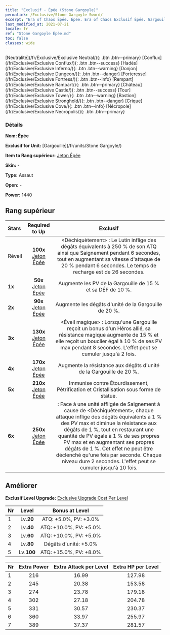 ```yaml
---
title: "Exclusif - Épée (Stone Gargoyle)"
permalink: /Exclusive/Stone Gargoyle Sword/
excerpt: "Era of Chaos Épée. Épée. Era of Chaos Exclusif Épée. Gargouille Exclusif."
last_modified_at: 2021-07-21
locale: fr
ref: "Stone Gargoyle Épée.md"
toc: false
classes: wide
---
```

 [Neutralité](/fr/Exclusive/Exclusive Neutral/){: .btn .btn--primary} [Conflux](/fr/Exclusive/Exclusive Conflux/){: .btn .btn--success} [Hadès](/fr/Exclusive/Exclusive Inferno/){: .btn .btn--warning} [Donjon](/fr/Exclusive/Exclusive Dungeon/){: .btn .btn--danger} [Forteresse](/fr/Exclusive/Exclusive Fortress/){: .btn .btn--info} [Rempart](/fr/Exclusive/Exclusive Rampart/){: .btn .btn--primary} [Château](/fr/Exclusive/Exclusive Castle/){: .btn .btn--success} [Tour](/fr/Exclusive/Exclusive Tower/){: .btn .btn--warning} [Bastion](/fr/Exclusive/Exclusive Stronghold/){: .btn .btn--danger} [Crique](/fr/Exclusive/Exclusive Cove/){: .btn .btn--info} [Nécropole](/fr/Exclusive/Exclusive Necropolis/){: .btn .btn--primary} 

### Détails
 **Nom: Épée** 

 **Exclusif for Unit:** [Gargouille](/fr/units/Stone Gargoyle/) 

 **Item to Rang supérieur:** [Jeton Épée](/ItemsFR/con_912/)

 **Skin:** -

 **Type:** Assaut

 **Open:** -

 **Power:** 1440

## Rang supérieur

  |     Stars    |  Required to Up | Exclusif |
  |:-------------|:---------------:|:---------------:|
  |  Réveil  | **100x** [Jeton Épée](/ItemsFR/con_912/) | <Déchiquètement> : Le Lutin inflige des dégâts équivalents à 250 % de son ATQ ainsi que Saignement pendant 6 secondes, tout en augmentant sa vitesse d'attaque de 20 % pendant 6 secondes. Le temps de recharge est de 26 secondes. |
  | **1x** <i class="fas fa-star"/> | **50x** [Jeton Épée](/ItemsFR/con_912/) | Augmente les PV de la Gargouille de 15 % et sa DÉF de 10 %. |
  | **2x** <i class="fas fa-star"/> | **90x** [Jeton Épée](/ItemsFR/con_912/) | Augmente les dégâts d'unité de la Gargouille de 20 %. |
  | **3x** <i class="fas fa-star"/> | **130x** [Jeton Épée](/ItemsFR/con_912/) | <Éveil magique> : Lorsqu'une Gargouille reçoit un bonus d'un Héros allié, sa résistance magique augmente de 15 % et elle reçoit un bouclier égal à 10 % de ses PV max pendant 8 secondes. L'effet peut se cumuler jusqu'à 2 fois. |
  | **4x** <i class="fas fa-star"/> | **170x** [Jeton Épée](/ItemsFR/con_912/) | Augmente la résistance aux dégâts d'unité de la Gargouille de 20 %. |
  | **5x** <i class="fas fa-star"/> | **210x** [Jeton Épée](/ItemsFR/con_912/) | Immunise contre Étourdissement, Pétrification et Cristallisation sous forme de statue. |
  | **6x** <i class="fas fa-star"/> | **250x** [Jeton Épée](/ItemsFR/con_912/) | <Masque de pierre> : Face à une unité affligée de Saignement à cause de <Déchiquètement>, chaque attaque inflige des dégâts équivalents à 1 % des PV max et diminue la résistance aux dégâts de 1 %, tout en restaurant une quantité de PV égale à 1 % de ses propres PV max et en augmentant ses propres dégâts de 1 %. Cet effet ne peut être déclenché qu'une fois par seconde. Chaque niveau dure 2 secondes. L'effet peut se cumuler jusqu'à 10 fois. |


## Améliorer
 **Exclusif Level Upgrade:** [Exclusive Upgrade Cost Per Level](/Exclusive/ExclusiveUpgradeCostPerLevel/)

  |  Nr  |   Level  | Bonus at Level |
  |:-----|:--------:|:--------------:|
  | 1 | Lv.**20** | ATQ: +5.0%, PV: +3.0% |
  | 2 | Lv.**40** | ATQ: +10.0%, PV: +5.0% |
  | 3 | Lv.**60** | ATQ: +10.0%, PV: +5.0% |
  | 4 | Lv.**80** | Dégâts d'unité: +5.0% |
  | 5 | Lv.**100** | ATQ: +15.0%, PV: +8.0% |


  |  Nr  |  Extra Power | Extra Attack per Level | Extra HP per Level |
  |:-----|:--------:|:--------:|:--------:|
  | 1 | 216 | 16.99 | 127.98 |
  | 2 | 245 | 20.38 | 153.58 |
  | 3 | 274 | 23.78 | 179.18 |
  | 4 | 302 | 27.18 | 204.78 |
  | 5 | 331 | 30.57 | 230.37 |
  | 6 | 360 | 33.97 | 255.97 |
  | 7 | 389 | 37.37 | 281.57 |



